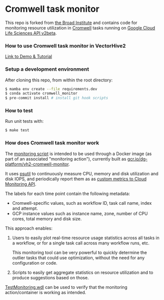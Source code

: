# Cromwell task monitor

This repo is forked from [the Broad Institute](https://github.com/broadinstitute/cromwell-monitor) and contains code for monitoring resource utilization in
[Cromwell](https://github.com/broadinstitute/cromwell)
tasks running on
[Google Cloud Life Sciences API v2beta](https://cloud.google.com/life-sciences/docs/reference/rest/v2beta/projects.locations.pipelines/run).


### How to use Cromwell task monitor in VectorHive2

[Link to Demo & Tutorial](https://docs.google.com/presentation/d/1RnAq6LKC5zpLIXyNoVmNRNREfX0sZMDvzoyEwJtx49w/edit?usp=sharing)


### Setup a development environment

After cloning this repo, from within the root directory:
```bash
$ mamba env create --file requirements.dev
$ conda activate cromwell_monitor
$ pre-commit install # install git hook scripts
```


### How to test

Run unit tests with:

```bash
$ make test
```

### How does Cromwell task monitor work

The [monitoring script](monitor.py)
is intended to be used through a Docker image (as part of an associated "monitoring action"), currently built as
[gcr.io/dg-platform/vh2-cromwell-monitor](https://console.cloud.google.com/gcr/images/dg-platform/global/vh2-cromwell-monitor?project=dg-platform).

It uses [psutil](https://psutil.readthedocs.io) to
continuously measure CPU, memory and disk utilization
and disk IOPS, and periodically report them
as as [custom metrics to Cloud Monitoring API](https://cloud.google.com/monitoring/custom-metrics).

The labels for each time point contain the following metadata:
- Cromwell-specific values, such as workflow ID, task call name, index and attempt.
- GCP instance values such as instance name, zone, number of CPU cores, total memory and disk size.

This approach enables:

1)  Users to easily plot real-time resource usage statistics across all tasks in
    a workflow, or for a single task call across many workflow runs,
    etc.

    This monitoring tool can be very powerful to quickly determine the outlier tasks
    that could use optimization, without the need for any configuration
    or code.

2)  Scripts to easily get aggregate statistics
    on resource utilization and to produce suggestions
    based on those.

[TestMonitoring.wdl](TestMonitoring.wdl) can be used to
verify that the monitoring action/container is
working as intended.
